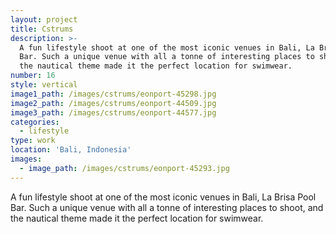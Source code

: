 ```yaml
---
layout: project
title: Cstrums
description: >-
  A fun lifestyle shoot at one of the most iconic venues in Bali, La Brisa Pool
  Bar. Such a unique venue with all a tonne of interesting places to shoot and
  the nautical theme made it the perfect location for swimwear.
number: 16
style: vertical
image1_path: /images/cstrums/eonport-45298.jpg
image2_path: /images/cstrums/eonport-44509.jpg
image3_path: /images/cstrums/eonport-44577.jpg
categories:
  - lifestyle
type: work
location: 'Bali, Indonesia'
images:
  - image_path: /images/cstrums/eonport-45293.jpg
---
```


A fun lifestyle shoot at one of the most iconic venues in Bali, La Brisa Pool Bar. Such a unique venue with all a tonne of interesting places to shoot, and the nautical theme made it the perfect location for swimwear.&nbsp;